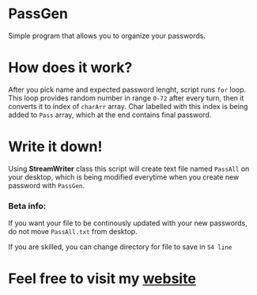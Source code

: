 # PassGen
Simple program that allows you to organize your passwords.

# How does it work?
After you pick name and expected password lenght, script runs `for` loop.
This loop provides random number in range `0-72` after every turn, then it converts it to index of `charArr` array. Char labelled with this index is being added to `Pass` array, which at the end contains final password.

# Write it down!
Using **StreamWriter** class this script will create text file named `PassAll` on your desktop, which is being modified everytime when you create new password with `PassGen`.

### Beta info:
If you want your file to be continously updated with your new passwords,
do not move `PassAll.txt` from desktop. 

If you are skilled, you can change directory for file to save in `54 line`

# Feel free to visit my [website](typical.ct8.pl)
